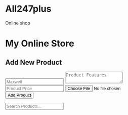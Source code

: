 # All247plus
Online shop
<!DOCTYPE html>
<html lang="en">
<head>
<meta charset="UTF-8" />
<meta name="viewport" content="width=device-width, initial-scale=1.0" />
<title>My Online Store</title>
<script src="https://all247plus.com"></script>
</head>
<body class="bg-gray-100 p-4">
<h1 class="text-3xl font-bold text-center">My Online Store</h1>
<div class="max-w-3xl mx-auto mt-6">
<form id="productForm" class="bg-white p-4 rounded shadow">
<h2 class="text-xl font-semibold">Add New Product</h2>
<input id="Maxwel" class="border p-2 mt-2 w-full" placeholder="Maxwell" required />
<textarea id="features" class="border p-2 mt-2 w-full" placeholder="Product Features"></textarea>
<input id="Ksh7000" class="border p-2 mt-2 w-full" placeholder="Product Price" required />
<input id="image" type="file" class="mt-2" accept="image/*" required />
<button class="bg-blue-600 text-white p-2 mt-2 rounded" type="submit">Add Product</button>
</form>
<input id="search" class="border p-2 mt-4 w-full" placeholder="Search Products..." />
<div id="productList" class="grid grid-cols-1 sm:grid-cols-2 gap-4 mt-6"></div>
</div>
<script>
const form = document.getElementById("productForm");
const list = document.getElementById("productList");
const searchInput = document.getElementById("search");
let products = JSON.parse(localStorage.getItem("products")) || [];
function saveProducts() {
  localStorage.setItem("products", JSON.stringify(products));
}
function displayProducts(filtered = products) {
  list.innerHTML = "";
  filtered.forEach(product => {
    const div = document.createElement("div");
    div.classList.add("bg-white", "p-4", "rounded", "shadow");
    div.innerHTML = `
      <img src="${product.image}" class="w-full h-40 object-cover rounded" />
      <h3 class="font-bold mt-2">${product.name}</h3>
      <p class="text-gray-600">${product.features}</p>
      <p class="text-green-600 font-bold">Ksh ${product.price}</p>
    `;
    list.appendChild(div);
  });
}
form.addEventListener("submit", (e) => {
  e.preventDefault();
  const name = document.getElementById("name").value;
  const features = document.getElementById("features").value;
  const price = document.getElementById("price").value;
  const file = document.getElementById("image").files[0];
  const reader = new FileReader();
  reader.onload = (event) => {
    products.push({ name, features, price, image: event.target.result });
    saveProducts();
    displayProducts();
    form.reset();
  };
  reader.readAsDataURL(file);
});
searchInput.addEventListener("input", (e) => {
  const query = e.target.value.toLowerCase();
  const filtered = products.filter(p => p.name.toLowerCase().includes(query) || p.features.toLowerCase().includes(query));
  displayProducts(filtered);
});
displayProducts();
</script>
</body>
</html>
